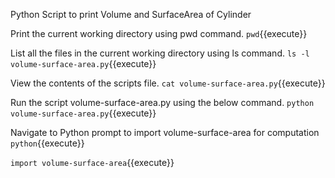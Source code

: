 Python Script to print Volume and SurfaceArea of Cylinder

Print the current working directory using pwd command.
`
pwd
`{{execute}}

List all the files in the current working directory using ls command.
`
ls -l volume-surface-area.py
`{{execute}}

View the contents of the scripts file.
`
cat volume-surface-area.py
`{{execute}}

Run the script volume-surface-area.py using the below command.
`
python volume-surface-area.py
`{{execute}}

Navigate to Python prompt to import volume-surface-area for computation
`
python
`{{execute}}

`
import volume-surface-area
`{{execute}}
